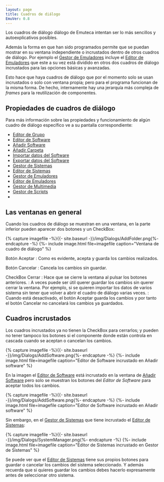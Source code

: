 ```yaml
---
layout: page
title: Cuadros de diálogo
EmuVer: 0.8
---
```


Los cuadros de diálogo diálogo de Emuteca intentan ser lo más sencillos y autoexplicativos posibles.

Además la forma en que han sido programados permite que se puedan mostrar en su ventana independiente o incrustados dentro de otros cuadros de diálogo. Por ejemplo el [Gestor de Emuladores](Dialogs/EmulatorManager) incluye el [Editor de Emuladores](Dialogs/EmulatorEditor) que este a su vez está dividido en otros dos cuadros de diálogo incrustados para las opciones básicas y avanzadas.

Esto hace que haya cuadros de diálogo que por el momento solo se usan incrustados o solo con ventana propia; pero para el programa funcionan de la misma forma. De hecho, internamente hay una jerarquía más compleja de *frames* para la reutilización de componentes.

## Propiedades de cuadros de diálogo

Para más información sobre las propiedades y funcionamiento de algún cuadro de diálogo específico ve a su pantalla correspondiente:

  - [Editor de Grupo](Dialogs/GroupEditor)
  - [Editor de Software](Dialogs/SoftwareEditor)
  - [Añadir Software](Dialogs/AddSoftware)
  - [Añadir Carpeta](Dialogs/AddFolder)
  - [Importar datos del Software](Dialogs/ImportSoftData)
  - [Exportar datos del Software](Dialogs/ExportSoftData)
  - [Gestor de Sistemas](Dialogs/SystemManager)
  - [Editor de Sistemas](Dialogs/SystemEditor)
  - [Gestor de Emuladores](Dialogs/EmulatorManager)
  - [Editor de Emuladores](Dialogs/EmulatorEditor)
  - [Gestor de Multimedia](Dialogs/MediaManager)
  - [Gestor de Scripts](Dialogs/ScriptsManager)
  - 

## Las ventanas en general

Cuando los cuadros de diálogo se muestran en una ventana, en la parte inferior pueden aparecer dos botones y un CheckBox:

{% capture imagefile -%}{{- site.baseurl -}}/img/Dialogs/AddFolder.png{%- endcapture -%}
{%- include image.html file=imagefile caption="Ventana de cuadro de diálogo" %}

Botón Aceptar
: Como es evidente, acepta y guarda los cambios realizados.

Botón Cancelar
: Cancela los cambios sin guardar.

CheckBox Cerrar
: Hace que se cierre la ventana al pulsar los botones anteriores.
: A veces puede ser útil querer guardar los cambios sin querer cerrar la ventana. Por ejemplo, si se quieren importar los datos de varios sistema sin tener que volver a abrir el cuadro de diálogo varias veces.
: Cuando está desactivado, el botón Aceptar guarda los cambios y por tanto el botón Cancelar no cancelará los cambios ya guardados.

## Cuadros incrustados

Los cuadros incrustados ya no tienen la CheckBox para cerrarlos; y pueden no tener tampoco los botones si el componente donde están controla en cascada cuando se aceptan o cancelan los cambios.

{% capture imagefile -%}{{- site.baseurl -}}/img/Dialogs/AddSoftware.png{%- endcapture -%}
{%- include image.html file=imagefile caption="Editor de Software incrustado en Añadir software" %}

En la imagen el [Editor de Software](Dialogs/SoftwareEditor) está incrustado en la ventana de [Añadir Software](Dialogs/AddSoftware) pero solo se muestran los botones del *Editor de Software* para aceptar todos los cambios.

{% capture imagefile -%}{{- site.baseurl -}}/img/Dialogs/AddSoftware.png{%- endcapture -%}
{%- include image.html file=imagefile caption="Editor de Software incrustado en Añadir software" %}

Sin embargo, en el [Gestor de Sistemas](Dialogs/SystemManager) que tiene incrustado el [Editor de Sistemas](Dialogs/SystemEditor):

{% capture imagefile -%}{{- site.baseurl -}}/img/Dialogs/SystemManager.png{%- endcapture -%}
{%- include image.html file=imagefile caption="Editor de Sistemas incrustado en Gestor de Sistemas" %}

Se puede ver que el [Editor de Sistemas](Dialogs/SystemEditor) tiene sus propios botones para guardar o cancelar los cambios del sistema seleccionado. Y además recuerda que si quieres guardar los cambios debes hacerlo expresamente antes de seleccionar otro sistema. 